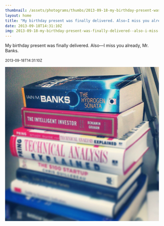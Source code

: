 ```yaml
---
thumbnail: /assets/photograms/thumbs/2013-09-18-my-birthday-present-was-finally-delivered--also-i-miss-you-already--mr--banks-.png
layout: home
title: "My birthday present was finally delivered. Also—I miss you already, Mr. Banks."
date: 2013-09-18T14:31:10Z
img: 2013-09-18-my-birthday-present-was-finally-delivered--also-i-miss-you-already--mr--banks-.jpg
---
```


My birthday present was finally delivered. Also—I miss you already, Mr. Banks.

<small>2013-09-18T14:31:10Z</small>

![My birthday present was finally delivered. Also—I miss you already, Mr. Banks.](/assets/photograms/original/2013-09-18-my-birthday-present-was-finally-delivered--also-i-miss-you-already--mr--banks-.jpg)

